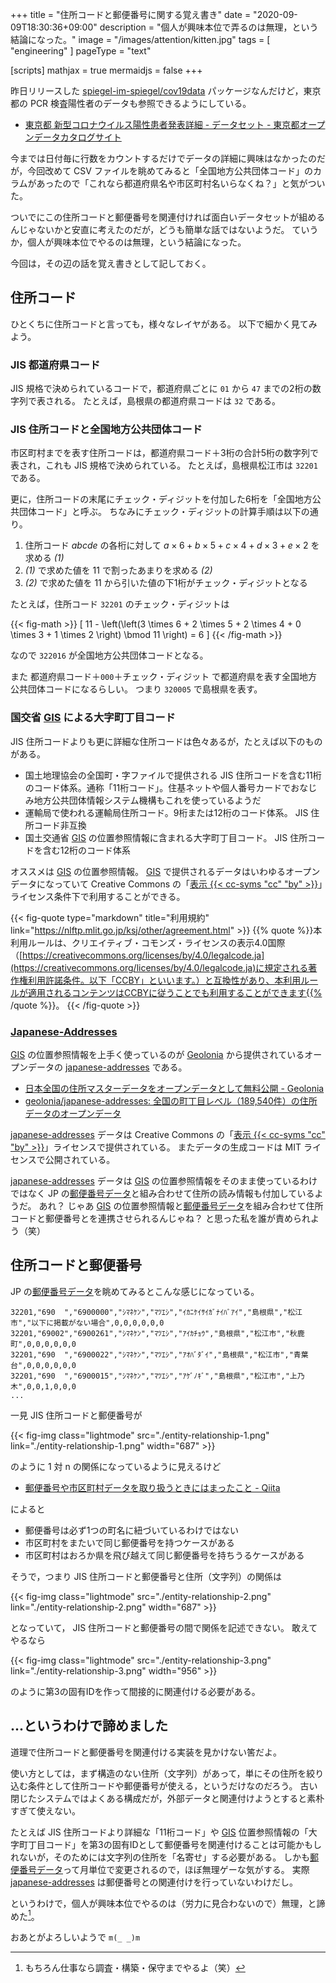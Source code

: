 +++
title = "住所コードと郵便番号に関する覚え書き"
date =  "2020-09-09T18:30:36+09:00"
description = "個人が興味本位で弄るのは無理，という結論になった。"
image = "/images/attention/kitten.jpg"
tags = [ "engineering" ]
pageType = "text"

[scripts]
  mathjax = true
  mermaidjs = false
+++

昨日リリースした [spiegel-im-spiegel/cov19data](https://github.com/spiegel-im-spiegel/cov19data "spiegel-im-spiegel/cov19data: Importing WHO COVID-2019 Cases Global Data") パッケージなんだけど，東京都の PCR 検査陽性者のデータも参照できるようにしている。

- [東京都 新型コロナウイルス陽性患者発表詳細 - データセット - 東京都オープンデータカタログサイト](https://catalog.data.metro.tokyo.lg.jp/dataset/t000010d0000000068)


今までは日付毎に行数をカウントするだけでデータの詳細に興味はなかったのだが，今回改めて CSV ファイルを眺めてみると「全国地方公共団体コード」のカラムがあったので「これなら都道府県名や市区町村名いらなくね？」と気がついた。

ついでにこの住所コードと郵便番号を関連付ければ面白いデータセットが組めるんじゃないかと安直に考えたのだが，どうも簡単な話ではないようだ。
ていうか，個人が興味本位でやるのは無理，という結論になった。

今回は，その辺の話を覚え書きとして記しておく。

## 住所コード

ひとくちに住所コードと言っても，様々なレイヤがある。
以下で細かく見てみよう。

### JIS 都道府県コード

JIS 規格で決められているコードで，都道府県ごとに `01` から `47` までの2桁の数字列で表される。
たとえば，島根県の都道府県コードは `32` である。

### JIS 住所コードと全国地方公共団体コード

市区町村までを表す住所コードは，都道府県コード＋3桁の合計5桁の数字列で表され，これも JIS 規格で決められている。
たとえば，島根県松江市は `32201` である。

更に，住所コードの末尾にチェック・ディジットを付加した6桁を「全国地方公共団体コード」と呼ぶ。
ちなみにチェック・ディジットの計算手順は以下の通り。

1. 住所コード $abcde$ の各桁に対して $a \times 6 + b \times 5 + c \times 4 + d \times 3 + e \times 2$ を求める *(1)*
2. *(1)* で求めた値を $11$ で割ったあまりを求める *(2)*
3. *(2)* で求めた値を $11$ から引いた値の下1桁がチェック・ディジットとなる

たとえば，住所コード `32201` のチェック・ディジットは 

{{< fig-math >}}
\[
11 - \left(\left(3 \times 6 + 2 \times 5 + 2 \times 4 + 0 \times 3 + 1 \times 2 \right) \bmod 11 \right) = 6
\]
{{< /fig-math >}}

なので `322016` が全国地方公共団体コードとなる。

また 都道府県コード＋`000`＋チェック・ディジット で都道府県を表す全国地方公共団体コードになるらしい。
つまり `320005` で島根県を表す。

### 国交省 [GIS] による大字町丁目コード

JIS 住所コードよりも更に詳細な住所コードは色々あるが，たとえば以下のものがある。

- 国土地理協会の全国町・字ファイルで提供される JIS 住所コードを含む11桁のコード体系。通称「11桁コード」。住基ネットや個人番号カードでおなじみ地方公共団体情報システム機構もこれを使っているようだ
- 運輸局で使われる運輸局住所コード。9桁または12桁のコード体系。 JIS 住所コード非互換
- 国土交通省 [GIS] の位置参照情報に含まれる大字町丁目コード。 JIS 住所コードを含む12桁のコード体系

オススメは [GIS] の位置参照情報。
[GIS] で提供されるデータはいわゆるオープンデータになっていて Creative Commons の「[表示  {{< cc-syms "cc" "by" >}}](https://creativecommons.org/licenses/by/4.0/ "Creative Commons — Attribution 4.0 International — CC BY 4.0")」ライセンス条件下で利用することができる。

{{< fig-quote type="markdown" title="利用規約" link="https://nlftp.mlit.go.jp/ksj/other/agreement.html" >}}
{{% quote %}}本利用ルールは、クリエイティブ・コモンズ・ライセンスの表示4.0国際（[https://creativecommons.org/licenses/by/4.0/legalcode.ja](https://creativecommons.org/licenses/by/4.0/legalcode.ja)に規定される著作権利用許諾条件。以下「CCBY」といいます。）と互換性があり、本利用ルールが適用されるコンテンツはCCBYに従うことでも利用することができます{{% /quote %}}。
{{< /fig-quote >}}

### [Japanese-Addresses][japanese-addresses]

[GIS] の位置参照情報を上手く使っているのが [Geolonia] から提供されているオープンデータの [japanese-addresses] である。

- [日本全国の住所マスターデータをオープンデータとして無料公開 - Geolonia](https://geolonia.com/pressrelease/2020/08/05/japanese-addresses.html)
- [geolonia/japanese-addresses: 全国の町丁目レベル（189,540件）の住所データのオープンデータ](https://github.com/geolonia/japanese-addresses)

[japanese-addresses] データは Creative Commons の「[表示  {{< cc-syms "cc" "by" >}}](https://creativecommons.org/licenses/by/4.0/ "Creative Commons — Attribution 4.0 International — CC BY 4.0")」ライセンスで提供されている。
またデータの生成コードは MIT ライセンスで公開されている。

[japanese-addresses] データは [GIS] の位置参照情報をそのまま使っているわけではなく JP の[郵便番号データ]と組み合わせて住所の読み情報も付加しているようだ。
あれ？ じゃあ [GIS] の位置参照情報と[郵便番号データ]を組み合わせて住所コードと郵便番号とを連携させられるんじゃね？ と思った私を誰が責められよう（笑）

## 住所コードと郵便番号

JP の[郵便番号データ]を眺めてみるとこんな感じになっている。

```text
32201,"690  ","6900000","ｼﾏﾈｹﾝ","ﾏﾂｴｼ","ｲｶﾆｹｲｻｲｶﾞﾅｲﾊﾞｱｲ","島根県","松江市","以下に掲載がない場合",0,0,0,0,0,0
32201,"69002","6900261","ｼﾏﾈｹﾝ","ﾏﾂｴｼ","ｱｲｶﾁｮｳ","島根県","松江市","秋鹿町",0,0,0,0,0,0
32201,"690  ","6900022","ｼﾏﾈｹﾝ","ﾏﾂｴｼ","ｱｵﾊﾞﾀﾞｲ","島根県","松江市","青葉台",0,0,0,0,0,0
32201,"690  ","6900015","ｼﾏﾈｹﾝ","ﾏﾂｴｼ","ｱｹﾞﾉｷﾞ","島根県","松江市","上乃木",0,0,1,0,0,0
...
```

一見 JIS 住所コードと郵便番号が

{{< fig-img class="lightmode" src="./entity-relationship-1.png" link="./entity-relationship-1.png" width="687" >}}

のように 1 対 n の関係になっているように見えるけど

- [郵便番号や市区町村データを取り扱うときにはまったこと - Qiita](https://qiita.com/_takwat/items/3a121656425fac7bb820)

によると

- 郵便番号は必ず1つの町名に紐づいているわけではない
- 市区町村をまたいで同じ郵便番号を持つケースがある
- 市区町村はおろか県を飛び越えて同じ郵便番号を持ちうるケースがある

そうで，つまり JIS 住所コードと郵便番号と住所（文字列）の関係は

{{< fig-img class="lightmode" src="./entity-relationship-2.png" link="./entity-relationship-2.png" width="687" >}}

となっていて， JIS 住所コードと郵便番号の間で関係を記述できない。
敢えてやるなら

{{< fig-img class="lightmode" src="./entity-relationship-3.png" link="./entity-relationship-3.png" width="956" >}}

のように第3の固有IDを作って間接的に関連付ける必要がある。

## ...というわけで諦めました

道理で住所コードと郵便番号を関連付ける実装を見かけない筈だよ。

使い方としては，まず構造のない住所（文字列）があって，単にその住所を絞り込む条件として住所コードや郵便番号が使える，というだけなのだろう。
古い閉じたシステムではよくある構成だが，外部データと関連付けようとすると素朴すぎて使えない。

たとえば JIS 住所コードより詳細な「11桁コード」や [GIS] 位置参照情報の「大字町丁目コード」を第3の固有IDとして郵便番号を関連付けることは可能かもしれないが，そのためには文字列の住所を「名寄せ」する必要がある。
しかも[郵便番号データ]って月単位で変更されるので，ほぼ無理ゲーな気がする。
実際 [japanese-addresses] は郵便番号との関連付けを行っていないわけだし。

というわけで，個人が興味本位でやるのは（労力に見合わないので）無理，と諦めた[^x1]。

[^x1]: もちろん仕事なら調査・構築・保守までやるよ（笑）

おあとがよろしいようで `m(_ _)m`

[GIS]: https://nlftp.mlit.go.jp/
[Geolonia]: https://geolonia.com/ "Geolonia - An Elastic Map Hosting - Geolonia"
[japanese-addresses]: https://github.com/geolonia/japanese-addresses "geolonia/japanese-addresses: 全国の町丁目レベル（189,540件）の住所データのオープンデータ"
[郵便番号データ]: https://www.post.japanpost.jp/zipcode/download.html "郵便番号データダウンロード - 日本郵便"
<!-- eof -->
